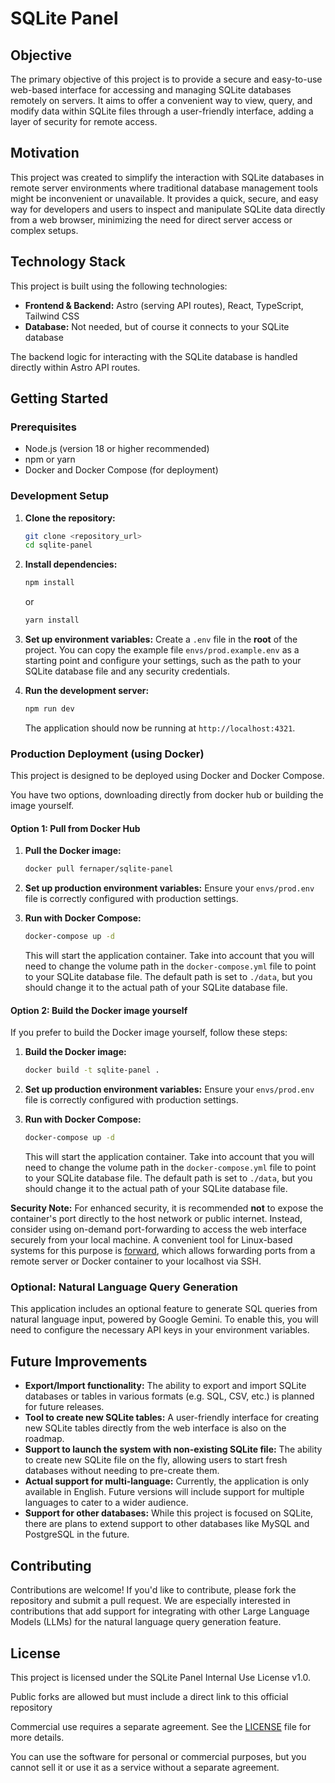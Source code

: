 # SQLite Panel

## Objective

The primary objective of this project is to provide a secure and easy-to-use web-based interface for accessing and managing SQLite databases remotely on servers. It aims to offer a convenient way to view, query, and modify data within SQLite files through a user-friendly interface, adding a layer of security for remote access.

## Motivation

This project was created to simplify the interaction with SQLite databases in remote server environments where traditional database management tools might be inconvenient or unavailable. It provides a quick, secure, and easy way for developers and users to inspect and manipulate SQLite data directly from a web browser, minimizing the need for direct server access or complex setups.

## Technology Stack

This project is built using the following technologies:

- **Frontend & Backend:** Astro (serving API routes), React, TypeScript, Tailwind CSS
- **Database:** Not needed, but of course it connects to your SQLite database

The backend logic for interacting with the SQLite database is handled directly within Astro API routes.

## Getting Started

### Prerequisites

- Node.js (version 18 or higher recommended)
- npm or yarn
- Docker and Docker Compose (for deployment)

### Development Setup

1.  **Clone the repository:**
    ```bash
    git clone <repository_url>
    cd sqlite-panel
    ```

2.  **Install dependencies:**
    ```bash
    npm install
    ```
    or
    ```bash
    yarn install
    ```

3.  **Set up environment variables:**
    Create a `.env` file in the **root** of the project. You can copy the example file `envs/prod.example.env` as a starting point and configure your settings, such as the path to your SQLite database file and any security credentials.

4.  **Run the development server:**
    ```bash
    npm run dev
    ```
    The application should now be running at `http://localhost:4321`.

### Production Deployment (using Docker)

This project is designed to be deployed using Docker and Docker Compose.

You have two options, downloading directly from docker hub or building the image yourself.

#### Option 1: Pull from Docker Hub

1.  **Pull the Docker image:**
    ```bash
    docker pull fernaper/sqlite-panel
    ```

2.  **Set up production environment variables:**
    Ensure your `envs/prod.env` file is correctly configured with production settings.

3.  **Run with Docker Compose:**
    ```bash
    docker-compose up -d
    ```
    This will start the application container.
    Take into account that you will need to change the volume path in the `docker-compose.yml` file to point to your SQLite database file. The default path is set to `./data`, but you should change it to the actual path of your SQLite database file.

#### Option 2: Build the Docker image yourself

If you prefer to build the Docker image yourself, follow these steps:

1.  **Build the Docker image:**
    ```bash
    docker build -t sqlite-panel .
    ```

2.  **Set up production environment variables:**
    Ensure your `envs/prod.env` file is correctly configured with production settings.

3.  **Run with Docker Compose:**
    ```bash
    docker-compose up -d
    ```
    This will start the application container.
    Take into account that you will need to change the volume path in the `docker-compose.yml` file to point to your SQLite database file. The default path is set to `./data`, but you should change it to the actual path of your SQLite database file.

**Security Note:** For enhanced security, it is recommended **not** to expose the container's port directly to the host network or public internet. Instead, consider using on-demand port-forwarding to access the web interface securely from your local machine. A convenient tool for Linux-based systems for this purpose is [forward](https://github.com/fernaper/forward), which allows forwarding ports from a remote server or Docker container to your localhost via SSH.

### Optional: Natural Language Query Generation

This application includes an optional feature to generate SQL queries from natural language input, powered by Google Gemini. To enable this, you will need to configure the necessary API keys in your environment variables.

## Future Improvements

- **Export/Import functionality:** The ability to export and import SQLite databases or tables in various formats (e.g. SQL, CSV, etc.) is planned for future releases.
- **Tool to create new SQLite tables:** A user-friendly interface for creating new SQLite tables directly from the web interface is also on the roadmap.
- **Support to launch the system with non-existing SQLite file:** The ability to create new SQLite file on the fly, allowing users to start fresh databases without needing to pre-create them.
- **Actual support for multi-language:** Currently, the application is only available in English. Future versions will include support for multiple languages to cater to a wider audience.
- **Support for other databases:** While this project is focused on SQLite, there are plans to extend support to other databases like MySQL and PostgreSQL in the future.

## Contributing

Contributions are welcome! If you'd like to contribute, please fork the repository and submit a pull request. We are especially interested in contributions that add support for integrating with other Large Language Models (LLMs) for the natural language query generation feature.

## License

This project is licensed under the SQLite Panel Internal Use License v1.0.

Public forks are allowed but must include a direct link to this official repository

Commercial use requires a separate agreement. See the [LICENSE](LICENSE) file for more details.

You can use the software for personal or commercial purposes, but you cannot sell it or use it as a service without a separate agreement.

